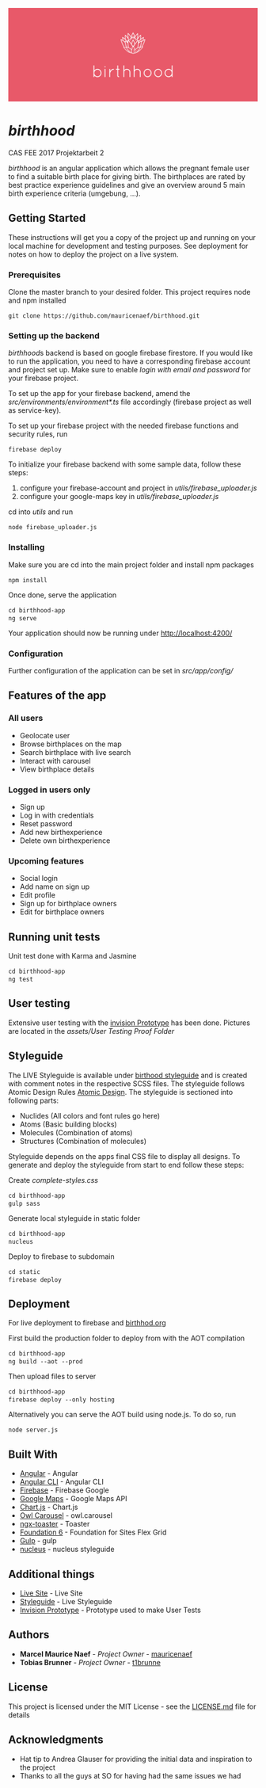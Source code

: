 ![birthhood_components](/assets/read-me-header.png)
# *birthhood*

CAS FEE 2017 Projektarbeit 2

*birthhood* is an angular application which allows the pregnant female user to find a suitable birth place for giving birth. The birthplaces are rated by best practice experience guidelines and give an overview around 5 main birth experience criteria (umgebung, …).
 

## Getting Started

These instructions will get you a copy of the project up and running on your local machine for development and testing purposes. See deployment for notes on how to deploy the project on a live system.

### Prerequisites

Clone the master branch to your desired folder. This project requires node and npm installed
```
git clone https://github.com/mauricenaef/birthhood.git
```
### Setting up the backend

*birthhood*s backend is based on google firebase firestore. If you would like to run the application, you need to have a corresponding firebase account and project set up. Make sure to enable *login with email and password* for your firebase project.

To set up the app for your firebase backend, amend the _src/environments/environment*.ts_ file accordingly (firebase project as well as service-key).

To set up your firebase project with the needed firebase functions and security rules, run 
````
firebase deploy
````

To initialize your firebase backend with some sample data, follow these steps:
1. configure your firebase-account and project in *utils/firebase_uploader.js*
2. configure your google-maps key in *utils/firebase_uploader.js*

cd into *utils* and run
```
node firebase_uploader.js
```

### Installing

Make sure you are cd into the main project folder and install npm packages
```
npm install
```

Once done, serve the application
```
cd birthhood-app 
ng serve
```

Your application should now be running under [http://localhost:4200/](http://localhost:4200/birthplaces)

### Configuration

Further configuration of the application can be set in *src/app/config/*

## Features of the app

### All users
* Geolocate user
* Browse birthplaces on the map
* Search birthplace with live search
* Interact with carousel
* View birthplace details

### Logged in users only
* Sign up
* Log in with credentials
* Reset password
* Add new birthexperience
* Delete own birthexperience

### Upcoming features
* Social login
* Add name on sign up
* Edit profile
* Sign up for birthplace owners
* Edit for birthplace owners


## Running unit tests

Unit test done with Karma and Jasmine
```
cd birthhood-app
ng test
```

## User testing

Extensive user testing with the [invision Prototype](https://invis.io/SAF0GILUE) has been done. Pictures are located in the *assets/User Testing Proof Folder*

## Styleguide

The LIVE Styleguide is available under [birthood styleguide](https://styleguide.birthhood.org/index.html) and is created with comment notes in the respective SCSS files. The styleguide follows Atomic Design Rules [Atomic Design](http://bradfrost.com/blog/post/atomic-web-design/). The styleguide is sectioned into following parts:

* Nuclides (All colors and font rules go here)
* Atoms (Basic building blocks)
* Molecules (Combination of atoms)
* Structures (Combination of molecules)

Styleguide depends on the apps final CSS file to display all designs. To generate and deploy the styleguide from start to end follow these steps:

Create *complete-styles.css*
```
cd birthhood-app
gulp sass    
```

Generate local styleguide in static folder
```
cd birthhood-app
nucleus   
```

Deploy to firebase to subdomain
```
cd static
firebase deploy    
```

## Deployment

For live deployment to firebase and [birthhod.org](https://birthhood.org)

First build the production folder to deploy from with the AOT compilation
```
cd birthhood-app
ng build --aot --prod
```

Then upload files to server
```
cd birthhood-app
firebase deploy --only hosting
```

Alternatively you can serve the AOT build using node.js. To do so, run
````
node server.js
````

## Built With

* [Angular](https://angular.io/) - Angular
* [Angular CLI](https://cli.angular.io/) - Angular CLI
* [Firebase](https://firebase.google.com/) - Firebase Google
* [Google Maps](https://developers.google.com/maps/) - Google Maps API
* [Chart.js](http://www.chartjs.org/) - Chart.js
* [Owl Carousel](https://owlcarousel2.github.io/OwlCarousel2/) - owl.carousel
* [ngx-toaster](https://github.com/scttcper/ngx-toastr) - Toaster
* [Foundation 6](https://foundation.zurb.com/) - Foundation for Sites Flex Grid
* [Gulp](https://gulpjs.com/) - gulp
* [nucleus](https://github.com/holidaypirates/nucleus) - nucleus styleguide


## Additional things

* [Live Site](https://birthhood.org) - Live Site
* [Styleguide](https://styleguide.birthhood.org/index.html) - Live Styleguide
* [Invision Prototype](https://invis.io/SAF0GILUE) - Prototype used to make User Tests

## Authors

* **Marcel Maurice Naef** - *Project Owner* - [mauricenaef](https://github.com/mauricenaef)
* **Tobias Brunner** - *Project Owner* - [t1brunne](https://github.com/t1brunne)


## License

This project is licensed under the MIT License - see the [LICENSE.md](LICENSE.md) file for details

## Acknowledgments

* Hat tip to Andrea Glauser for providing the initial data and inspiration to the project
* Thanks to all the guys at SO for having had the same issues we had 
